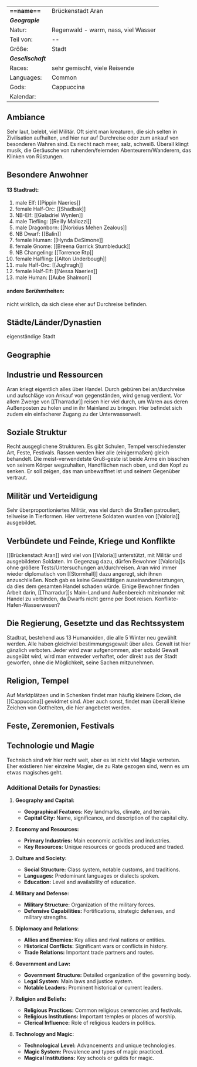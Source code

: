 
|                    |                                     |
| :----------------- | :---------------------------------- |
| **==name==**       | Brückenstadt Aran                   |
| ***Geograpie***    |                                     |
| Natur:             | Regenwald - warm, nass, viel Wasser |
| Teil von:          | --                                  |
| Größe:             | Stadt                               |
| ***Gesellschaft*** |                                     |
| Races:             | sehr gemischt, viele Reisende       |
| Languages:         | Common                              |
| Gods:              | Cappuccina                          |
| Kalendar:          |                                     |
## Ambiance
Sehr laut, belebt, viel Militär. Oft sieht man kreaturen, die sich selten in Zivilisation aufhalten, und hier nur auf Durchreise oder zum ankauf von besonderen Wahren sind.
Es riecht nach meer, salz, schweiß.
Überall klingt musik, die Geräusche von ruhenden/feiernden Abenteurern/Wanderern, das Klinken von Rüstungen.
## Besondere Anwohner
#### 13 Stadtradt:
1. male Elf: [[Pippin Naeries]]
2. female Half-Orc: [[Shadbak]]
3. NB-Elf: [[Galadriel Wynlen]]
4. male Tiefling: [[Reilly Mallozzi]]
5. male Dragonborn: [[Norixius Mehen Zealous]]
6. NB Dwarf: [[Balin]]
7. female Human: [[Hynda DeSimone]]
8. female Gnome: [[Breena Garrick Stumbleduck]]
9. NB Changeling: [[Torrence Rtp]]
10. female Halfling: [[Alton Underbough]]
11. male Half-Orc: [[Jughragh]]
12. female Half-Elf: [[Nessa Naeries]]
13. male Human: [[Aube Shalmon]]
#### andere Berühmtheiten:
nicht wirklich, da sich diese eher auf Durchreise befinden.
## Städte/Länder/Dynastien
eigenständige Stadt
## Geographie

## Industrie und Ressourcen
Aran kriegt eigentlich alles über Handel. Durch gebüren bei an/durchreise und aufschläge von Ankauf von gegenständen, wird genug verdient. Vor allem Zwerge von [[Tharradur]] reisen hier viel durch, um Waren aus deren Außenposten zu holen und in ihr Mainland zu bringen. Hier befindet sich zudem ein einfacherer Zugang zu der Unterwasserwelt.
## Soziale Struktur
Recht ausgeglichene Strukturen. Es gibt Schulen, Tempel verschiedenster Art, Feste, Festivals. Rassen werden hier alle (einigermaßen) gleich behandelt.
Die meist-verwendetste Gruß-geste ist beide Arme ein bisschen von seinem Körper wegzuhalten, Handflächen nach oben, und den Kopf zu senken. Er soll zeigen, das man unbewaffnet ist und seinem Gegenüber vertraut.
## Militär und Verteidigung
Sehr überproportioniertes Militär, was viel durch die Straßen patrouliert, teilweise in Tierformen. Hier vertretene Soldaten wurden von [[Valoria]] ausgebildet.
## Verbündete und Feinde, Kriege und Konflikte
[[Brückenstadt Aran]] wird viel von [[Valoria]] unterstützt, mit Militär und ausgebildeten Soldaten. Im Gegenzug dazu, dürfen Bewohner [[Valoria]]s ohne größere Tests/Untersuchungen an/durchreisen.
Aran wird immer wieder diplomatisch von [[Stormhall]] dazu angeregt, sich ihnen anzuschließen. Noch gab es keine Gewalttätigen auseinandersetztungen, da dies dem gesamten Handel schaden würde.
Einige Bewohner finden Arbeit darin, [[Tharradur]]s Main-Land und Außenbereich miteinander mit Handel zu verbinden, da Dwarfs nicht gerne per Boot reisen.
Konflikte-Hafen-Wasserwesen?
## Die Regierung, Gesetzte und das Rechtssystem
Stadtrat, bestehend aus 13 Humanoiden, die alle 5 Winter neu gewählt werden. Alle haben gleichviel bestimmungsgewalt über alles.
Gewalt ist hier gänzlich verboten. Jeder wird zwar aufgenommen, aber sobald Gewalt ausgeübt wird, wird man entweder verhaftet, oder direkt aus der Stadt geworfen, ohne die Möglichkeit, seine Sachen mitzunehmen.
## Religion, Tempel
Auf Marktplätzen und in Schenken findet man häufig kleinere Ecken, die [[Cappuccina]] gewidmet sind.
Aber auch sonst, findet man überall kleine Zeichen von Gottheiten, die hier angebetet werden.
## Feste, Zeremonien, Festivals
## Technologie und Magie
Technisch sind wir hier recht weit, aber es ist nicht viel Magie vertreten. Eher existieren hier einzelne Magier, die zu Rate gezogen sind, wenn es um etwas magisches geht.

### Additional Details for Dynasties:

1. **Geography and Capital:**
    
    - **Geographical Features:** Key landmarks, climate, and terrain.
    - **Capital City:** Name, significance, and description of the capital city.
2. **Economy and Resources:**
    
    - **Primary Industries:** Main economic activities and industries.
    - **Key Resources:** Unique resources or goods produced and traded.
3. **Culture and Society:**
    
    - **Social Structure:** Class system, notable customs, and traditions.
    - **Languages:** Predominant languages or dialects spoken.
    - **Education:** Level and availability of education.
4. **Military and Defense:**
    
    - **Military Structure:** Organization of the military forces.
    - **Defensive Capabilities:** Fortifications, strategic defenses, and military strengths.
5. **Diplomacy and Relations:**
    
    - **Allies and Enemies:** Key allies and rival nations or entities.
    - **Historical Conflicts:** Significant wars or conflicts in history.
    - **Trade Relations:** Important trade partners and routes.
6. **Government and Law:**
    
    - **Government Structure:** Detailed organization of the governing body.
    - **Legal System:** Main laws and justice system.
    - **Notable Leaders:** Prominent historical or current leaders.
7. **Religion and Beliefs:**
    
    - **Religious Practices:** Common religious ceremonies and festivals.
    - **Religious Institutions:** Important temples or places of worship.
    - **Clerical Influence:** Role of religious leaders in politics.
8. **Technology and Magic:**
    
    - **Technological Level:** Advancements and unique technologies.
    - **Magic System:** Prevalence and types of magic practiced.
    - **Magical Institutions:** Key schools or guilds for magic.